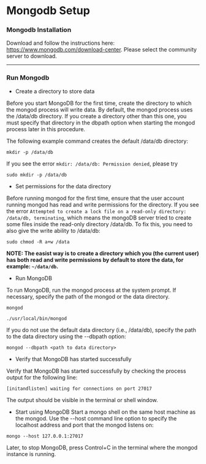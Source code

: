 # Mongodb Setup

### Mongodb Installation

Download and follow the instructions here: https://www.mongodb.com/download-center. Please select the community server to download.

---

### Run Mongodb

* Create a directory to store data

Before you start MongoDB for the first time, create the directory to which the mongod process will write data. By default, the mongod process uses the /data/db directory. If you create a directory other than this one, you must specify that directory in the dbpath option when starting the mongod process later in this procedure.

The following example command creates the default /data/db directory:

```
mkdir -p /data/db
```

If you see the error `mkdir: /data/db: Permission denied`, please try

```
sudo mkdir -p /data/db
```

* Set permissions for the data directory

Before running mongod for the first time, ensure that the user account running mongod has read and write permissions for the directory. If you see the error `Attempted to create a lock file on a read-only directory: /data/db, terminating`, which means the mongoDB server tried to create some files inside the read-only directory /data/db. To fix this, you need to also give the write ability to /data/db:

```
sudo chmod -R a+w /data
```

**NOTE: The easist way is to create a directory which you (the current user) has both read and write permissions by default to store the data, for example: `~/data/db`.**

* Run MongoDB

To run MongoDB, run the mongod process at the system prompt. If necessary, specify the path of the mongod or the data directory.

```
mongod

./usr/local/bin/mongod
```

If you do not use the default data directory (i.e., /data/db), specify the path to the data directory using the --dbpath option:

```
mongod --dbpath <path to data directory>
```

* Verify that MongoDB has started successfully

Verify that MongoDB has started successfully by checking the process output for the following line:

```
[initandlisten] waiting for connections on port 27017
```

The output should be visible in the terminal or shell window.

* Start using MongoDB
  Start a mongo shell on the same host machine as the mongod. Use the --host command line option to specify the localhost address and port that the mongod listens on:

```
mongo --host 127.0.0.1:27017
```

Later, to stop MongoDB, press Control+C in the terminal where the mongod instance is running.

